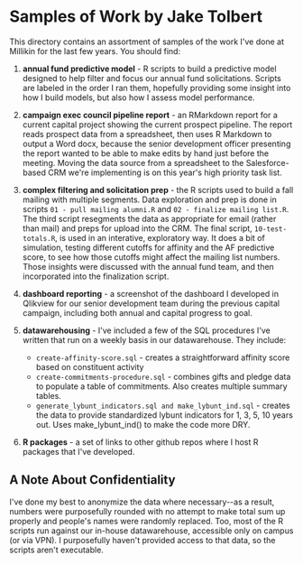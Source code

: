 Samples of Work by Jake Tolbert
================================


This directory contains an assortment of samples of the work I've done at Millikin for the last few years. You should find:

1. **annual fund predictive model** - R scripts to build a predictive model designed to help filter and focus our annual fund solicitations. Scripts are labeled in the order I ran them, hopefully providing some insight into how I build models, but also how I assess model performance.

2. **campaign exec council pipeline report** - an RMarkdown report for a current capital project showing the current prospect pipeline. The report reads prospect data from a spreadsheet, then uses R Markdown to output a Word docx, because the senior development officer presenting the report wanted to be able to make edits by hand just before the meeting. Moving the data source from a spreadsheet to the Salesforce-based CRM we're implementing is on this year's high priority task list.

3. **complex filtering and solicitation prep** - the R scripts used to build a fall mailing with multiple segments. Data exploration and prep is done in scripts `01 - pull mailing alumni.R` and `02 - finalize mailing list.R`. The third script resegments the data as appropriate for email (rather than mail) and preps for upload into the CRM. The final script, `10-test-totals.R`, is used in an interative, exploratory way. It does a bit of simulation, testing different cutoffs for affinity and the AF predictive score, to see how those cutoffs might affect the mailing list numbers. Those insights were discussed with the annual fund team, and then incorporated into the finalization script. 

4. **dashboard reporting** - a screenshot of the dashboard I developed in Qlikview for our senior development team during the previous capital campaign, including both annual and capital progress to goal.

5. **datawarehousing** - I've included a few of the SQL procedures I've written that run on a weekly basis in our datawarehouse. They include:
    - `create-affinity-score.sql` - creates a straightforward affinity score based on constituent activity
    - `create-commitments-procedure.sql` - combines gifts and pledge data to populate a table of commitments. Also creates multiple summary tables.
    - `generate_lybunt_indicators.sql and make_lybunt_ind.sql` - creates the data to provide standardized lybunt indicators for 1, 3, 5, 10 years out. Uses make_lybunt_ind() to make the code more DRY.

6. **R packages** - a set of links to other github repos where I host R packages that I've developed.



A Note About Confidentiality
--------------------------------
I've done my best to anonymize the data where necessary--as a result, numbers were purposefully rounded with no attempt to make total sum up properly and people's names were randomly replaced. Too, most of the R scripts run against our in-house datawarehouse, accessible only on campus (or via VPN). I purposefully haven't provided access to that data, so the scripts aren't executable.



